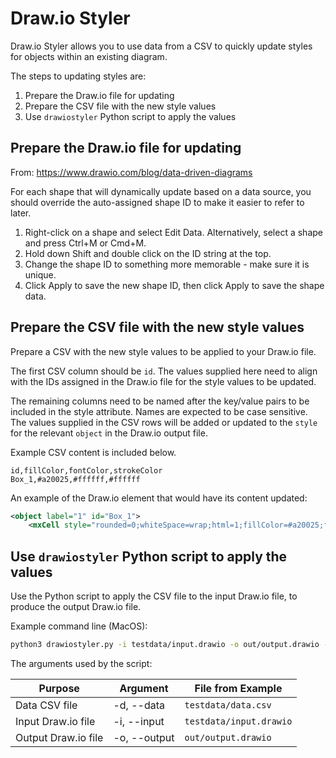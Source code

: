 # Draw.io Styler

Draw.io Styler allows you to use data from a CSV to quickly update styles for objects within an existing diagram.

The steps to updating styles are:

1. Prepare the Draw.io file for updating
2. Prepare the CSV file with the new style values
3. Use `drawiostyler` Python script to apply the values

## Prepare the Draw.io file for updating

From: https://www.drawio.com/blog/data-driven-diagrams

For each shape that will dynamically update based on a data source, you should override the auto-assigned shape ID to make it easier to refer to later.

1. Right-click on a shape and select Edit Data. Alternatively, select a shape and press Ctrl+M or Cmd+M.
2. Hold down Shift and double click on the ID string at the top.
3. Change the shape ID to something more memorable - make sure it is unique.
4. Click Apply to save the new shape ID, then click Apply to save the shape data.

## Prepare the CSV file with the new style values

Prepare a CSV with the new style values to be applied to your Draw.io file.

The first CSV column should be `id`. The values supplied here need to align with the IDs assigned in the Draw.io file for the style values to be updated.

The remaining columns need to be named after the key/value pairs to be included in the style attribute. Names are expected to be case sensitive. The values supplied in the CSV rows will be added or updated to the `style` for the relevant `object` in the Draw.io output file.

Example CSV content is included below.

```csv
id,fillColor,fontColor,strokeColor
Box_1,#a20025,#ffffff,#ffffff
```

An example of the Draw.io element that would have its content updated:

```xml
<object label="1" id="Box_1">
    <mxCell style="rounded=0;whiteSpace=wrap;html=1;fillColor=#a20025;fontColor=#ffffff;strokeColor=#6F0000;" parent="1" vertex="1">
```

## Use `drawiostyler` Python script to apply the values

Use the Python script to apply the CSV file to the input Draw.io file, to produce the output Draw.io file.

Example command line (MacOS):

```sh
python3 drawiostyler.py -i testdata/input.drawio -o out/output.drawio -d testdata/data.csv
```

The arguments used by the script:

| Purpose | Argument | File from Example |
| --- | --- | --- |
| Data CSV file | -d, --data | `testdata/data.csv` |
| Input Draw.io file | -i, --input | `testdata/input.drawio` |
| Output Draw.io file | -o, --output | `out/output.drawio` |
